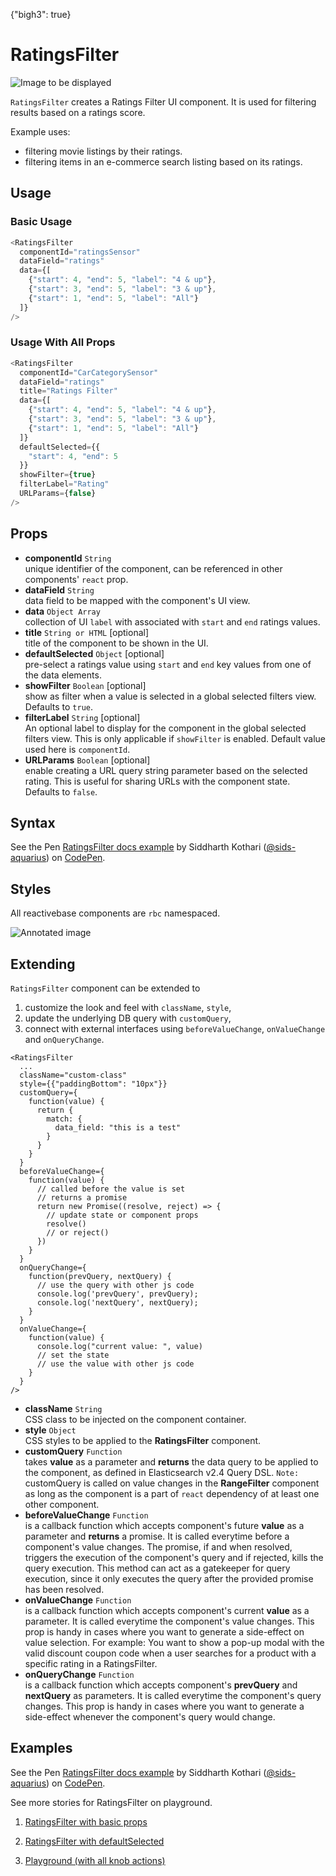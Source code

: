 {"bigh3": true}

# RatingsFilter

![Image to be displayed](https://i.imgur.com/KO1bJQw.png)

`RatingsFilter` creates a Ratings Filter UI component. It is used for filtering results based on a ratings score.


Example uses:
* filtering movie listings by their ratings.
* filtering items in an e-commerce search listing based on its ratings.

## Usage

### Basic Usage

```js
<RatingsFilter
  componentId="ratingsSensor"
  dataField="ratings"
  data={[
    {"start": 4, "end": 5, "label": "4 & up"},
    {"start": 3, "end": 5, "label": "3 & up"},
    {"start": 1, "end": 5, "label": "All"}
  ]}
/>
```

### Usage With All Props

```js
<RatingsFilter
  componentId="CarCategorySensor"
  dataField="ratings"
  title="Ratings Filter"
  data={[
    {"start": 4, "end": 5, "label": "4 & up"},
    {"start": 3, "end": 5, "label": "3 & up"},
    {"start": 1, "end": 5, "label": "All"}
  ]}
  defaultSelected={{
    "start": 4, "end": 5
  }}
  showFilter={true}
  filterLabel="Rating"
  URLParams={false}
/>
```

## Props

- **componentId** `String`  
    unique identifier of the component, can be referenced in other components' `react` prop.
- **dataField** `String`  
    data field to be mapped with the component's UI view.
- **data** `Object Array`  
    collection of UI `label` with associated with `start` and `end` ratings values.
- **title** `String or HTML` [optional]  
    title of the component to be shown in the UI.
- **defaultSelected** `Object` [optional]  
    pre-select a ratings value using `start` and `end` key values from one of the data elements.
- **showFilter** `Boolean` [optional]  
    show as filter when a value is selected in a global selected filters view. Defaults to `true`.
- **filterLabel** `String` [optional]  
    An optional label to display for the component in the global selected filters view. This is only applicable if `showFilter` is enabled. Default value used here is `componentId`.
- **URLParams** `Boolean` [optional]  
    enable creating a URL query string parameter based on the selected rating. This is useful for sharing URLs with the component state. Defaults to `false`.

## Syntax

<p data-height="500" data-theme-id="light" data-slug-hash="Ljqwrx" data-default-tab="result" data-user="sids-aquarius" data-embed-version="2" data-pen-title="RatingsFilter docs example" class="codepen">See the Pen <a href="https://codepen.io/sids-aquarius/pen/Ljqwrx/">RatingsFilter docs example</a> by Siddharth Kothari (<a href="https://codepen.io/sids-aquarius">@sids-aquarius</a>) on <a href="https://codepen.io">CodePen</a>.</p>
<script async src="https://production-assets.codepen.io/assets/embed/ei.js"></script>

## Styles

All reactivebase components are `rbc` namespaced.

![Annotated image](https://i.imgur.com/eBNY5rZ.png)

## Extending

`RatingsFilter` component can be extended to
1. customize the look and feel with `className`, `style`,
2. update the underlying DB query with `customQuery`,
3. connect with external interfaces using `beforeValueChange`, `onValueChange` and `onQueryChange`.

```
<RatingsFilter
  ...
  className="custom-class"
  style={{"paddingBottom": "10px"}}
  customQuery={
    function(value) {
      return {
        match: {
          data_field: "this is a test"
        }
      }
    }
  }
  beforeValueChange={
    function(value) {
      // called before the value is set
      // returns a promise
      return new Promise((resolve, reject) => {
        // update state or component props
        resolve()
        // or reject()
      })
    }
  }
  onQueryChange={
    function(prevQuery, nextQuery) {
      // use the query with other js code
      console.log('prevQuery', prevQuery);
      console.log('nextQuery', nextQuery);
    }
  }
  onValueChange={
    function(value) {
      console.log("current value: ", value)
      // set the state
      // use the value with other js code
    }
  }
/>
```

- **className** `String`  
    CSS class to be injected on the component container.
- **style** `Object`  
    CSS styles to be applied to the **RatingsFilter** component.
- **customQuery** `Function`  
    takes **value** as a parameter and **returns** the data query to be applied to the component, as defined in Elasticsearch v2.4 Query DSL.
    `Note:` customQuery is called on value changes in the **RangeFilter** component as long as the component is a part of `react` dependency of at least one other component.
- **beforeValueChange** `Function`  
    is a callback function which accepts component's future **value** as a parameter and **returns** a promise. It is called everytime before a component's value changes. The promise, if and when resolved, triggers the execution of the component's query and if rejected, kills the query execution. This method can act as a gatekeeper for query execution, since it only executes the query after the provided promise has been resolved.
- **onValueChange** `Function`  
    is a callback function which accepts component's current **value** as a parameter. It is called everytime the component's value changes. This prop is handy in cases where you want to generate a side-effect on value selection. For example: You want to show a pop-up modal with the valid discount coupon code when a user searches for a product with a specific rating in a RatingsFilter.
- **onQueryChange** `Function`  
    is a callback function which accepts component's **prevQuery** and **nextQuery** as parameters. It is called everytime the component's query changes. This prop is handy in cases where you want to generate a side-effect whenever the component's query would change.

## Examples

<p data-height="500" data-theme-id="light" data-slug-hash="Ljqwrx" data-default-tab="result" data-user="sids-aquarius" data-embed-version="2" data-pen-title="RatingsFilter docs example" class="codepen">See the Pen <a href="https://codepen.io/sids-aquarius/pen/Ljqwrx/">RatingsFilter docs example</a> by Siddharth Kothari (<a href="https://codepen.io/sids-aquarius">@sids-aquarius</a>) on <a href="https://codepen.io">CodePen</a>.</p>
<script async src="https://production-assets.codepen.io/assets/embed/ei.js"></script>

See more stories for RatingsFilter on playground.

1. [RatingsFilter with basic props](../playground/?knob-title=DynamicRangeSlider%3A%20Guest%20RSVPs&knob-data=%5B%7B"label"%3A"Volkswagen"%2C"value"%3A"volkswagen"%7D%2C%7B"label"%3A"BMW"%2C"value"%3A"bmw"%7D%5D&knob-filterLabel=Cars&knob-defaultSelected%5B0%5D=bmw&knob-defaultSelected%5B1%5D=x%20series&knob-blacklist%5B0%5D=golf&knob-blacklist%5B1%5D=unknown&knob-maxCategories=10&knob-URLParams%20%28not%20visible%20on%20storybook%29=false&knob-showFilter=true&knob-sortBy=count&knob-stepValue=1&filterBy=ReactiveSearch&knob-showHistogram=true&knob-maxItems=4&knob-size=100&knob-showCount=true&knob-placeholder=Search%20Cars&knob-showSearch=true&selectedKind=search%2FRatingsFilter&selectedStory=Basic&full=0&down=1&left=1&panelRight=0&downPanel=storybooks%2Fstorybook-addon-knobs)

2. [RatingsFilter with defaultSelected](../playground/?knob-title=DynamicRangeSlider%3A%20Guest%20RSVPs&knob-data=%5B%7B"label"%3A"Volkswagen"%2C"value"%3A"volkswagen"%7D%2C%7B"label"%3A"BMW"%2C"value"%3A"bmw"%7D%5D&knob-filterLabel=Cars&knob-defaultSelected=%7B"start"%3A2%2C"end"%3A5%7D&knob-blacklist%5B0%5D=golf&knob-blacklist%5B1%5D=unknown&knob-maxCategories=10&knob-URLParams%20%28not%20visible%20on%20storybook%29=false&knob-showFilter=true&knob-sortBy=count&knob-stepValue=1&filterBy=ReactiveSearch&knob-showHistogram=true&knob-maxItems=4&knob-size=100&knob-showCount=true&knob-placeholder=Search%20Cars&knob-showSearch=true&selectedKind=search%2FRatingsFilter&selectedStory=With%20defaultSelected&full=0&down=1&left=1&panelRight=0&downPanel=storybooks%2Fstorybook-addon-knobs)

3. [Playground (with all knob actions)](../playground/?knob-title=RatingsFilter&knob-data=%5B%7B"start"%3A4%2C"end"%3A5%2C"label"%3A"4%20stars%20and%20up"%7D%2C%7B"start"%3A3%2C"end"%3A5%2C"label"%3A"3%20stars%20and%20up"%7D%2C%7B"start"%3A2%2C"end"%3A5%2C"label"%3A"2%20stars%20and%20up"%7D%2C%7B"start"%3A1%2C"end"%3A5%2C"label"%3A">%201%20stars"%7D%5D&knob-filterLabel=Ratings%20filter&knob-defaultSelected=%7B"start"%3A2%2C"end"%3A5%7D&knob-blacklist%5B0%5D=golf&knob-blacklist%5B1%5D=unknown&knob-maxCategories=10&knob-URLParams%20%28not%20visible%20on%20storybook%29=false&knob-showFilter=true&knob-sortBy=count&knob-stepValue=1&filterBy=ReactiveSearch&knob-showHistogram=true&knob-maxItems=4&knob-size=100&knob-showCount=true&knob-placeholder=Search%20Cars&knob-showSearch=true&selectedKind=search%2FRatingsFilter&selectedStory=Playground&full=0&down=1&left=1&panelRight=0&downPanel=storybooks%2Fstorybook-addon-knobs)
